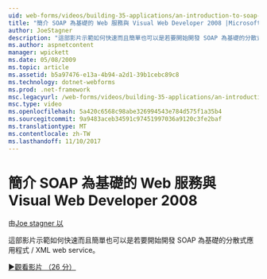 ```yaml
---
uid: web-forms/videos/building-35-applications/an-introduction-to-soap-based-web-services-with-visual-web-developer-2008
title: "簡介 SOAP 為基礎的 Web 服務與 Visual Web Developer 2008 |Microsoft 文件"
author: JoeStagner
description: "這部影片示範如何快速而且簡單也可以是若要開始開發 SOAP 為基礎的分散式應用程式 / XML web service。"
ms.author: aspnetcontent
manager: wpickett
ms.date: 05/08/2009
ms.topic: article
ms.assetid: b5a97476-e13a-4b94-a2d1-39b1cebc89c8
ms.technology: dotnet-webforms
ms.prod: .net-framework
msc.legacyurl: /web-forms/videos/building-35-applications/an-introduction-to-soap-based-web-services-with-visual-web-developer-2008
msc.type: video
ms.openlocfilehash: 5a420c6568c98abe326994543e784d575f1a35b4
ms.sourcegitcommit: 9a9483aceb34591c97451997036a9120c3fe2baf
ms.translationtype: MT
ms.contentlocale: zh-TW
ms.lasthandoff: 11/10/2017
---
```

<a name="an-introduction-to-soap-based-web-services-with-visual-web-developer-2008"></a>簡介 SOAP 為基礎的 Web 服務與 Visual Web Developer 2008
====================
由[Joe stagner 以](https://github.com/JoeStagner)

這部影片示範如何快速而且簡單也可以是若要開始開發 SOAP 為基礎的分散式應用程式 / XML web service。

[&#9654;觀看影片 （26 分）](https://channel9.msdn.com/Blogs/ASP-NET-Site-Videos/an-introduction-to-soap-based-web-services-with-visual-web-developer-2008)
